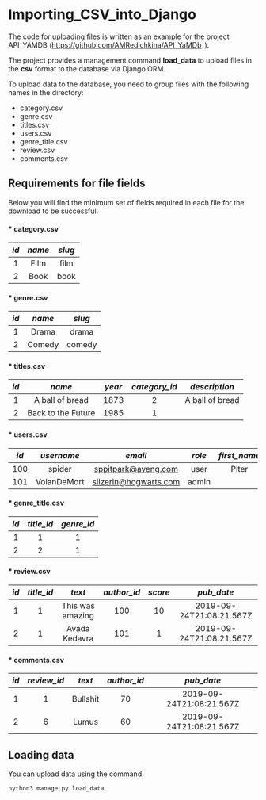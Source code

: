 # Importing_CSV_into_Django

The code for uploading files is written as an example for the project API_YAMDB (https://github.com/AMRedichkina/API_YaMDb_).


The project provides a management command **load_data** to upload files in the **csv** format to the database via Django ORM.


To upload data to the database, you need to group files with the following names in the directory:

- category.csv 
- genre.csv 
- titles.csv 
- users.csv 
- genre_title.csv 
- review.csv 
- comments.csv 

## Requirements for file fields
Below you will find the minimum set of fields required in each file for the download to be successful.

#### * **category.csv** 
| *id*        | *name*          | *slug* |
|:----------:|:-------------:| :-----:|
| 1      | Film | film |
| 2      | Book | book |

#### * **genre.csv** 
| *id*        | *name*           | *slug* |
| :-------------: |:-------------:|:-----:|
| 1      | Drama | drama |
| 2      | Comedy | comedy |

#### * **titles.csv** 
| *id*  | *name*          | *year* | *category_id* | *description* |
|:---:|:-------------:|:-----:|:-----:|:-----:|
| 1   | A ball of bread | 1873 | 2 | A ball of bread |
| 2   | Back to the Future | 1985 | 1 |  |

#### * **users.csv** 
| *id*  | *username*          | *email* | *role* | *first_name* | *last_name* | 
|:---:|:-------------:|:-----:|:-----:|:-----:|:-------|
| 100   | spider | sppitpark@aveng.com | user | Piter | Parker  |
| 101   | VolanDeMort | slizerin@hogwarts.com | admin |  |     |

#### * **genre_title.csv**
| *id*        | *title_id*          | *genre_id* |
|:----------:|:-------------:| :-----:|
| 1      | 1 | 1 |
| 2      | 2 | 1 |

#### * **review.csv** 
| *id*  | *title_id*          | *text* | *author_id* | *score* | *pub_date* | 
|:---:|:-------------:|:-----:|:-----:|:-----:|:-------:|
| 1   | 1 | This was amazing | 100| 10 | 2019-09-24T21:08:21.567Z  |
| 2   | 1 | Avada Kedavra | 101 | 1 |  2019-09-24T21:08:21.567Z   |

#### * **comments.csv** 
| *id*  | *review_id*          | *text* | *author_id* | *pub_date* | 
|:---:|:-------------:|:-----:|:-----:|:-------:|
| 1   | 1 | Bullshit | 70 |2019-09-24T21:08:21.567Z  |
| 2   | 6 | Lumus | 60 |2019-09-24T21:08:21.567Z   |

## Loading data

You can upload data using the command

```shell
python3 manage.py load_data
```

